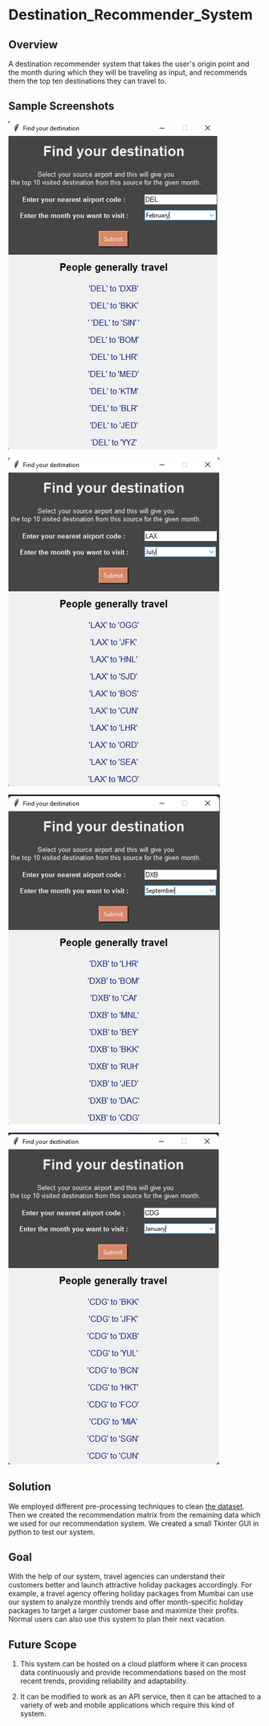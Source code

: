 # Destination_Recommender_System

## Overview

A destination recommender system that takes the user's origin point and the month during which they will be traveling as input, and recommends them the top ten destinations they can travel to.

## Sample Screenshots

![Alt text](Images/Img1.png?raw=true "Result1")

![Alt text](Images/Img2.png?raw=true "Result2")

![Alt text](Images/Img3.png?raw=true "Result3")

![Alt text](Images/Img4.png?raw=true "Result4")

## Solution

We employed different pre-processing techniques to clean [the dataset](https://travelverse-hackathon.arccorp.com/travelverse-compressed-dataset.csv.gz). Then we created the recommendation matrix from the remaining data which we used for our recommendation system. We created a small Tkinter GUI in python to test our system.

## Goal

With the help of our system, travel agencies can understand their customers better and launch attractive holiday packages accordingly. For example, a travel agency offering holiday packages from Mumbai can use our system to analyze monthly trends and offer month-specific holiday packages to target a larger customer base and maximize their profits. Normal users can also use this system to plan their next vacation.

## Future Scope

1) This system can be hosted on a cloud platform where it can process data continuously and provide recommendations based on the most recent trends, providing reliability and adaptability.

2) It can be modified to work as an API service, then it can be attached to a variety of web and mobile applications which require this kind of system.
